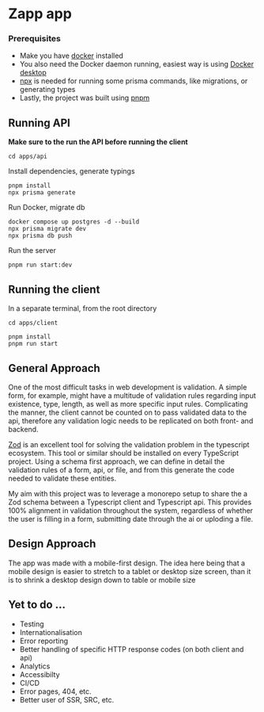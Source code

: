 # Zapp app

### Prerequisites

- Make you have [docker](https://www.docker.com/) installed
- You also need the Docker daemon running, easiest way is using [Docker desktop](https://www.docker.com/products/docker-desktop/)
- [npx](https://docs.npmjs.com/cli/v8/commands/npx) is needed for running some prisma commands, like migrations, or generating types
- Lastly, the project was built using [pnpm](https://pnpm.io/)

## Running API

**Make sure to the run the API before running the client**

```
cd apps/api
```

Install dependencies, generate typings

```
pnpm install
npx prisma generate
```

Run Docker, migrate db

```
docker compose up postgres -d --build
npx prisma migrate dev
npx prisma db push
```

Run the server

```
pnpm run start:dev
```

## Running the client

In a separate terminal, from the root directory

```
cd apps/client
```

```
pnpm install
pnpm run start
```

## General Approach

One of the most difficult tasks in web development is validation. A simple form, for example, might have a multitude of validation rules regarding input existence, type, length, as well as more specific input rules. Complicating the manner, the client cannot be counted on to pass validated data to the api, therefore any validation logic needs to be replicated on both front- and backend.

[Zod](https://zod.dev/) is an excellent tool for solving the validation problem in the typescript ecosystem. This tool or similar should be installed on every TypeScript project. Using a schema first approach, we can define in detail the validation rules of a form, api, or file, and from this generate the code needed to validate these entities.

My aim with this project was to leverage a monorepo setup to share the a Zod schema between a Typescript client and Typescript api. This provides 100% alignment in validation throughout the system, regardless of whether the user is filling in a form, submitting date through the ai or uploding a file.

## Design Approach

The app was made with a mobile-first design. The idea here being that a mobile design is easier to stretch to a tablet or desktop size screen, than it is to shrink a desktop design down to table or mobile size

## Yet to do ...

- Testing
- Internationalisation
- Error reporting
- Better handling of specific HTTP response codes (on both client and api)
- Analytics
- Accessibilty
- CI/CD
- Error pages, 404, etc.
- Better user of SSR, SRC, etc.
